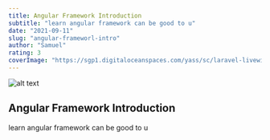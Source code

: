 ```yaml
---
title: Angular Framework Introduction
subtitle: "learn angular framework can be good to u"
date: "2021-09-11"
slug: "angular-frameworl-intro"
author: "Samuel"
rating: 3
coverImage: "https://sgp1.digitaloceanspaces.com/yass/sc/laravel-livewire.png"
---
```


![alt text](https://sgp1.digitaloceanspaces.com/yass/sc/laravel-livewire.png "Post Thumbnail")
## Angular Framework Introduction

learn angular framework can be good to u